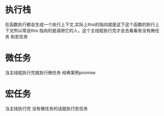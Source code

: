 # 执行栈
在函数执行都会生成一个执行上下文,实际上this的指向就是这下这个函数的执行上下文所以常说this 指向的是调用它的人，这个主线程执行完才会去看看有没有微任务 和宏任务
# 微任务
当主线程执行完就执行微任务 经典案例promise
# 宏任务
当主线执行完 没有微任务的话就执行宏任务
